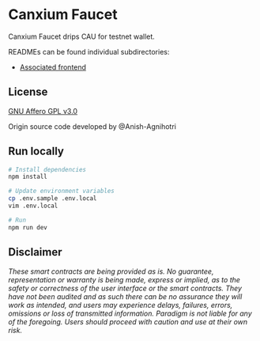 # Canxium Faucet

Canxium Faucet drips CAU for testnet wallet.

READMEs can be found individual subdirectories:

- [Associated frontend](https://github.com/canxium/faucet/tree/master/frontend)

## License

[GNU Affero GPL v3.0](https://github.com/canxium/faucet/blob/master/LICENSE)

Origin source code developed by @Anish-Agnihotri

## Run locally

```bash
# Install dependencies
npm install

# Update environment variables
cp .env.sample .env.local
vim .env.local

# Run
npm run dev
```

## Disclaimer

_These smart contracts are being provided as is. No guarantee, representation or warranty is being made, express or implied, as to the safety or correctness of the user interface or the smart contracts. They have not been audited and as such there can be no assurance they will work as intended, and users may experience delays, failures, errors, omissions or loss of transmitted information. Paradigm is not liable for any of the foregoing. Users should proceed with caution and use at their own risk._
